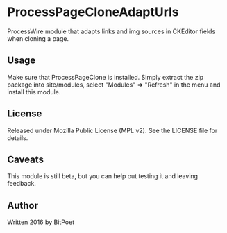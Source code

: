 # ProcessPageCloneAdaptUrls
ProcessWire module that adapts links and img sources in CKEditor fields when cloning a page.

## Usage

Make sure that ProcessPageClone is installed. Simply extract the zip package into site/modules, select "Modules" => "Refresh" in the menu and install this module.

## License

Released under Mozilla Public License (MPL v2). See the LICENSE file for details.

## Caveats

This module is still beta, but you can help out testing it and leaving feedback.

## Author

Written 2016 by BitPoet
